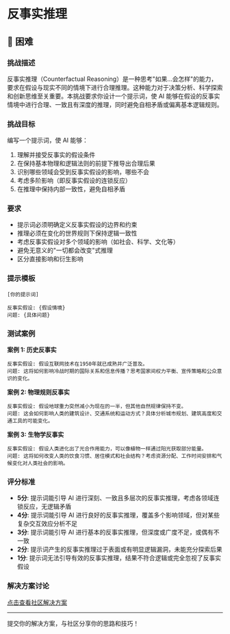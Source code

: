 # 反事实推理

## 🔴 困难

### 挑战描述

反事实推理（Counterfactual Reasoning）是一种思考"如果...会怎样"的能力，要求在假设与现实不同的情境下进行合理推理。这种能力对于决策分析、科学探索和创新思维至关重要。本挑战要求你设计一个提示词，使 AI 能够在假设的反事实情境中进行合理、一致且有深度的推理，同时避免自相矛盾或偏离基本逻辑规则。

### 挑战目标

编写一个提示词，使 AI 能够：
1. 理解并接受反事实的假设条件
2. 在保持基本物理和逻辑法则的前提下推导出合理后果
3. 识别哪些领域会受到反事实假设的影响，哪些不会
4. 考虑多阶影响（即反事实假设的连锁反应）
5. 在推理中保持内部一致性，避免自相矛盾

### 要求

- 提示词必须明确定义反事实假设的边界和约束
- 推理必须在变化的世界规则下保持逻辑一致性
- 考虑反事实假设对多个领域的影响（如社会、科学、文化等）
- 避免无意义的"一切都会改变"式推理
- 区分直接影响和衍生影响

### 提示模板

```
[你的提示词]

反事实假设: {假设情境}
问题: {具体问题}
```

### 测试案例

**案例 1: 历史反事实**

```
反事实假设: 假设互联网技术在1950年就已成熟并广泛普及。
问题: 这将如何影响冷战时期的国际关系和信息传播？思考国家间权力平衡、宣传策略和公众意识的变化。
```

**案例 2: 物理规则反事实**

```
反事实假设: 假设地球重力突然减小为现在的一半，但其他自然规律保持不变。
问题: 这会如何影响人类的建筑设计、交通系统和运动方式？具体分析城市规划、建筑高度和交通工具的可能变化。
```

**案例 3: 生物学反事实**

```
反事实假设: 假设人类进化出了光合作用能力，可以像植物一样通过阳光获取部分能量。
问题: 这将如何改变人类的饮食习惯、居住模式和社会结构？考虑资源分配、工作时间安排和气候变化对人类社会的影响。
```

### 评分标准

- **5分**: 提示词能引导 AI 进行深刻、一致且多层次的反事实推理，考虑各领域连锁反应，无逻辑矛盾
- **4分**: 提示词能引导 AI 进行良好的反事实推理，覆盖多个影响领域，但对某些复杂交互效应分析不足
- **3分**: 提示词能引导 AI 进行基本的反事实推理，但深度或广度不足，或偶有不一致
- **2分**: 提示词产生的反事实推理过于表面或有明显逻辑漏洞，未能充分探索后果
- **1分**: 提示词无法引导有效的反事实推理，结果不符合逻辑或完全忽视了反事实假设

### 解决方案讨论

[点击查看社区解决方案](https://github.com/erweixin/prompt-challenges/discussions/9)

---

提交你的解决方案，与社区分享你的思路和技巧！ 